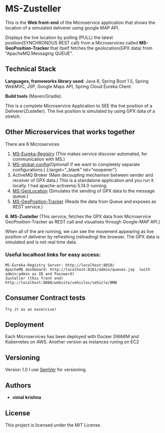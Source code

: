 # MS-Zusteller
This is the **Web front-end** of the Microservice application that shows the location of a simulated deliverer using google MAP API.

Displays the live location by polling (PULL) the latest position(SYNCHRONOUS REST call) from a Microservices called **MS-GeoPosition-Tracker** that itself fetches 
the geolocation(GPX data) from "ApacheMQ Messaging QUEUE".

## Technical Stack
 **Languages, frameworks library used**: Java 8, Spring Boot 1.5, Spring WebMVC, JSP, Google Maps API, Spring Cloud Eureka Client.

 **Build tools** (Maven/Gradle).

This is a complete Microservice Application to SEE the live position of a Deliverer(Zusteller). The live position is simulated by using GPX data of a stretch.


## Other Microservices that works together
There are 6 Microservices
1. <a href="https://github.com/vimalkrishna/MS-Eureka-Registry" target="_blank" rel="noopener">MS-Eureka-Registry</a> (This makes service discover automated, for communication with MS.)
2. <a href="https://github.com/vimalkrishna/MS-global-config" target="_blank" rel="noopener">MS-global-config</a>(Optional! if we want to completely separate configurations.) {:target="_blank" rel="noopener"}
3. ActiveMQ Broker (Main decoupling mechanism between sender and receiver of GPX data.) This is a standalone application and you run it locally. I had apache-activemq-5.14.0 running.
4. <a href="https://github.com/vimalkrishna/MS-GeoLocation" target="_blank" rel="noopener">MS-GeoLocation</a>
(Simulates the sending of GPX data to the message queue.)
5. <a href="https://github.com/vimalkrishna/MS-GeoPosition-Tracker" target="_blank" rel="noopener">MS-GeoPosition-Tracker</a>
(Reads the data from Queue and exposes as REST service.)

**6. MS-Zusteller** (This service, fetches the GPX data from Microservice GeoPosition-Tracker as REST call and visualises through Google-MAP API.)

When all of the are running, we can see the movement appearing as live position of deliverer by refreshing (reloading) the browser. The GPX data is simulated and is not real time data.

### Useful localhost links for easy access:

```
MS-Eureka-Registry Server: http://localhost:8010/
ApacheMQ dashboard: http://localhost:8161/admin/queues.jsp  (with admin:admin as ID and Password)
Zusteller (this front end) http://localhost:8080/website/vehicles/vehicle/BMW 
```

## Consumer Contract tests
```
Try it as an excercise!
```
## Deployment

Each Microservices has been deployed with Docker SWARM and Kubernetes on AWS.
Another version as instances runing on EC2

## Versioning

Version 1.0
I use [SemVer](http://semver.org/) for versioning. 


## Authors
* **vimal krishna** 

## License
This project is licensed under the MIT License.
